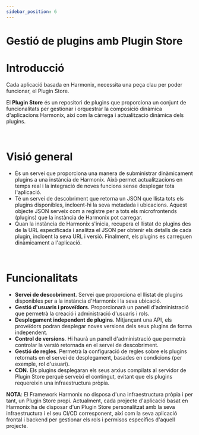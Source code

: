 ```yaml
---
sidebar_position: 6
---
```


# Gestió de plugins amb Plugin Store

# Introducció

Cada aplicació basada en Harmonix, necessita una peça clau per poder funcionar, el Plugin Store.

El **Plugin Store** és un repositori de plugins que proporciona un conjunt de funcionalitats per gestionar i orquestrar la composició dinàmica d'aplicacions Harmonix, així com la càrrega i actualització dinàmica dels plugins.

<br/>


# Visió general

*   És un servei que proporciona una manera de subministrar dinàmicament plugins a una instància de Harmonix. Això permet actualitzacions en temps real i la integració de noves funcions sense desplegar tota l'aplicació.
*   Té un servei de descobriment que retorna un JSON que llista tots els plugins disponibles, incloent-hi la seva metadada i ubicacions. Aquest objecte JSON serveix com a registre per a tots els microfrontends (plugins) que la instància de Harmonix pot carregar.
*   Quan la instància de Harmonix s'inicia, recupera el llistat de plugins des de la URL especificada i analitza el JSON per obtenir els detalls de cada plugin, incloent la seva URL i versió. Finalment, els plugins es carreguen dinàmicament a l'aplicació.

<br/>

# Funcionalitats

*   **Servei de descobriment**. Servei que proporciona el llistat de plugins disponibles per a la instància d'Harmonix i la seva ubicació.
*   **Gestió d'usuaris i proveïdors.** Proporcionarà un panell d'administració que permetrà la creació i administració d'usuaris i rols.
*   **Desplegament independent de plugins**. Mitjançant una API, els proveïdors podran desplegar noves versions dels seus plugins de forma independent.
*   **Control de versions**. Hi haurà un panell d'administració que permetrà controlar la versió retornada en el servei de descobriment.
*   **Gestió de regles**. Permetrà la configuració de regles sobre els plugins retornats en el servei de desplegament, basades en condicions (per exemple, rol d'usuari).
*   **CDN.** Els plugins desplegaran els seus arxius compilats al servidor de Plugin Store perquè serveixi el contingut, evitant que els plugins requereixin una infraestructura pròpia.

  

**NOTA**: El Framework Harmonix no disposa d'una infraestructura pròpia i per tant, un Plugin Store propi. Actualment, cada projecte d'aplicació basat en Harmonix ha de disposar d'un Plugin Store personalitzat amb la seva infraestructura i el seu CI/CD corresponent, així com la seva aplicació frontal i backend per gestionar els rols i permisos específics d'aquell projecte.